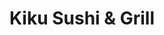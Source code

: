---
layout: place
title: Kiku Sushi & Grill
permalink: /florida/bradenton/kiku-sushi-grill.html
stateAbbr: FL
stateName: Florida
cityName: Bradenton
seo:
  type: restaurant
  links: http://kikusushigrillfl.com/
place_id: ChIJ9QQdqrsWw4gRge7Kq0Xk2oA
photos:
  - name: >-
      places/ChIJ9QQdqrsWw4gRge7Kq0Xk2oA/photos/AeeoHcKo7RrsAbLGreUWzlfw5qg2BMFAYDTmRSxepGBcXzh6BXUr3gZQ-UXmP4LneHLFO7APIR90tbT4LjUsQS0rT3_7xV6l9L5lxYASK9fY0GoSO3lau6ehCWg8iOD2z4HPoKOll6fqTNoL_8OGssdb-JZ5Z6-Gr1GKzdxFtV6lKCgIwR8O1irxOU3F7Gc53Kth_LsD2T6OJxsmVvVN-JQaJYjfxZSqKEsfQx0tewToRP3e9fiYVCKV9GClTGLMMeyyB3ejXRkzV7cLQ0OHBuGXdmnoYYxjH2M5kEfBTnr_Nz_cb1lEe7OJ-mI_OOVhGtUZhdv_-gvUVaFXks9sZZqOdpVOHHKmItQ7Rm58s_R2yCCoield5OHj-N6mudX_-YSBDUK3DQkpO9_bFdRbEGMF429ywq5xJz2ELXABTBxFkqsfkj_7
    widthPx: 2430
    heightPx: 3147
    authorAttributions:
      - displayName: Steve Hunsader
        uri: https://maps.google.com/maps/contrib/103367844826769047545
        photoUri: >-
          https://lh3.googleusercontent.com/a-/ALV-UjX--aXjI1C17YBE-jMlYjgnOZZ8AERLnH72_cSEx4KT3x63D7AkAg=s100-p-k-no-mo
    flagContentUri: >-
      https://www.google.com/local/imagery/report/?cb_client=maps_api_places.places_api&image_key=!1e10!2sCIHM0ogKEICAgIDx-q7wmQE&hl=en-US
    googleMapsUri: >-
      https://www.google.com/maps/place//data=!3m4!1e2!3m2!1sCIHM0ogKEICAgIDx-q7wmQE!2e10!4m2!3m1!1s0x88c316bbaa1d04f5:0x80dae445abcaee81
  - name: >-
      places/ChIJ9QQdqrsWw4gRge7Kq0Xk2oA/photos/AeeoHcKV4fyFyWAhd6PnouXe4ghSVE9_d_AuRj2IBQ65_zL-Pkckvu4K8BMryvarpLirNPaaoo_8qMS9geR7jIlPRljzpFc5nnpKJ-Gd5h-FdkHubUU0TCwi__sD5Bv1Xx58g25DayhYfWcn9JPIeho9XxMA0Fh7zyLdVEDJYqcuU8W5HuVVKioSm8Xbz47pCqEQFsakeznVutDskwm1lSfBFNic64gHRAhaMinJhUE7504C3YKUNKS-NJR9P1fTGJqvt7VWZlXaNnq6lyIA-PxBAvX6uVV4fcgFsO51aVW69YvNY9DU70by0TzqyuHuPjKHWzS5bTeMC-k9fY--_Dcpc4-Von02WiYGF6c7aKFpooM0v6qWGRsMFadvxfouHMvjfAvG7_vRHLzjFULrmLvnBIt_Hwqd7ieHonxW_kVyGLW9Q8c
    widthPx: 3210
    heightPx: 1909
    authorAttributions:
      - displayName: Tony Lopapa
        uri: https://maps.google.com/maps/contrib/102161664675934483820
        photoUri: >-
          https://lh3.googleusercontent.com/a-/ALV-UjW4Qxq1C-klUkGEBmNw21LDivRzO-BiEj_A_succxYRotRXk-Y_=s100-p-k-no-mo
    flagContentUri: >-
      https://www.google.com/local/imagery/report/?cb_client=maps_api_places.places_api&image_key=!1e10!2sCIHM0ogKEICAgICsxvuY0AE&hl=en-US
    googleMapsUri: >-
      https://www.google.com/maps/place//data=!3m4!1e2!3m2!1sCIHM0ogKEICAgICsxvuY0AE!2e10!4m2!3m1!1s0x88c316bbaa1d04f5:0x80dae445abcaee81
  - name: >-
      places/ChIJ9QQdqrsWw4gRge7Kq0Xk2oA/photos/AeeoHcLJJo5erBdZIVVvCG4YIdv_qUKN3MYJAk30xhCAHIrIBF_7TSRRjy8fQXRJ0cMKCMlWLDpjiSkuT12sAAKNs7TJHrhPm4O-F_VmtvgWiBi8D0TyU3nBJfvsEU0UybMDBNOYa0fA8ry5ELoXWAMkX_yYdc3fCYhw5A34ufKJU6NvblPei0LP_ezzXudTl5V9rHHRFO5ImFB6RxmcqYo2W0zv911Nty6gC9YTgqISSzDvD_zHvGehFOjfRqgGdwE0PBxiyu9uhXKb8Aw6kipLp00wEq-wlcBM4Rw0T6Db0_9pdQ
    widthPx: 1440
    heightPx: 1080
    authorAttributions:
      - displayName: Kiku Sushi & Grill
        uri: https://maps.google.com/maps/contrib/108642615043747349321
        photoUri: >-
          https://lh3.googleusercontent.com/a-/ALV-UjVnOCzETcb19CY58VA8ihk_sNs4P7Ge4MSJ_WMaclqiGWlhP4I=s100-p-k-no-mo
    flagContentUri: >-
      https://www.google.com/local/imagery/report/?cb_client=maps_api_places.places_api&image_key=!1e10!2sAF1QipMhab6_oOZIIDlHaS-bkfO-E7qPoFrioqGJKeKA&hl=en-US
    googleMapsUri: >-
      https://www.google.com/maps/place//data=!3m4!1e2!3m2!1sAF1QipMhab6_oOZIIDlHaS-bkfO-E7qPoFrioqGJKeKA!2e10!4m2!3m1!1s0x88c316bbaa1d04f5:0x80dae445abcaee81
  - name: >-
      places/ChIJ9QQdqrsWw4gRge7Kq0Xk2oA/photos/AeeoHcLjv2MV1bUyuIxNUNSJuCKxH7ng4vKnHzJKE6NzFXCW43QeoIm_3eNGK2vUHOhukaMh2_b2rcQg1PI8svCBw5hgMk4HmxyV3gVUasW8OOjQ1r4sakVnCmg_i-JnEplL7qOdSfxWg-90wlphtpYhwFYodga9cih5S4JbkRKB8QdvFwBwMJF-MrgHZ3g3FGLgFghFyeeYgBHlqC1NwMaz02t2ASp4AYX5Z-W0SxY6OuGdhJjC1KySbi9JVX_vcjP1NXTKfo6g3WerryGhY7BqrEkjSDuGWGGjGhjRB4HEq8EAKn2nNUPTCwkpP4eNR0YkfmKNQcdzP-GprOIqFGOsu-qp59N67KSDqY_SEiC2j1C4D2_6d6m3O3h4LPXTBWLb4jOACTK7DdrkxTyqyylO_aMrXShr9_ZJJAUqzP9D-vo
    widthPx: 4000
    heightPx: 3000
    authorAttributions:
      - displayName: Bryan Rubio, MBA
        uri: https://maps.google.com/maps/contrib/100674648393411386027
        photoUri: >-
          https://lh3.googleusercontent.com/a-/ALV-UjX8p0hGjpP695uVMCK5M9eSLjDT9Ch4R9DbFaaq4RHkVriflkyfvw=s100-p-k-no-mo
    flagContentUri: >-
      https://www.google.com/local/imagery/report/?cb_client=maps_api_places.places_api&image_key=!1e10!2sCIHM0ogKEICAgICLttSCMQ&hl=en-US
    googleMapsUri: >-
      https://www.google.com/maps/place//data=!3m4!1e2!3m2!1sCIHM0ogKEICAgICLttSCMQ!2e10!4m2!3m1!1s0x88c316bbaa1d04f5:0x80dae445abcaee81
  - name: >-
      places/ChIJ9QQdqrsWw4gRge7Kq0Xk2oA/photos/AeeoHcK0s--7e_LCaKdOl_b1QY4gTowRcj_x3oaI2C_glTpzLZu2-X80hFne8Y2sni1NG8X7ovmZ13zAi4GSYB3hzc-oozyiXFlyzAamx7YDPg7o_OW7kZkTR29BCaiX1u8Yj2SwS-eB2XeRlVBPJcFPxIU8GreNbBfpGrXlrT5CMOWF4ZYs9sHiQlFiff5a2s1a5czj0vL0nKsvbG7bMlVfZSrsCmBtj4v2WQKNpYzOcoku2k-gxIYb1Ll8mT2fxMMC5tdkvd4Eysr7YYmCipL-NBeeaF4HYK0HXskf7AWh7ThrF1_OeRynpSMZtqsrjBhTRv8C8-jByDvkEWsG2tfuWPHzjvbmlFpumyNPDukA2r9box5DockrqCtzeMemhleJSlv-3DhdZ9H5G2Mb9Btw2tGO7hhvzgfbj0awXAS7Rj3i1Tg
    widthPx: 4032
    heightPx: 3024
    authorAttributions:
      - displayName: Martha Munoz
        uri: https://maps.google.com/maps/contrib/114795316668572567243
        photoUri: >-
          https://lh3.googleusercontent.com/a-/ALV-UjXGXBXwDX2xnmMc4IWoBpaQMrVVhyDFcykQTkPdmnH9_am6PoIV=s100-p-k-no-mo
    flagContentUri: >-
      https://www.google.com/local/imagery/report/?cb_client=maps_api_places.places_api&image_key=!1e10!2sCIHM0ogKEICAgIDu6YCE9wE&hl=en-US
    googleMapsUri: >-
      https://www.google.com/maps/place//data=!3m4!1e2!3m2!1sCIHM0ogKEICAgIDu6YCE9wE!2e10!4m2!3m1!1s0x88c316bbaa1d04f5:0x80dae445abcaee81
  - name: >-
      places/ChIJ9QQdqrsWw4gRge7Kq0Xk2oA/photos/AeeoHcJ74lWtOHAusgPwixQy73komdglt_5ky7QsL9hDb_-KIxNN547785TjX3QT6Kf_UErpF7zWBMBD5v0d8Ku_095DBrqvvsGoQIFqJSBmv3wfCXogjxj50Tg4NTdybpZWYULHoJ0nJet9QamAV6no1DAvJyZEJltx7D3b8IixFLttt11VpogFwgE14reORt2xo30u-ovelQh1SpYLvLtNMpSoKLU0TiElcj1VqX7E2zsF-dBZfXxMarWAvXmuakLGyWbJxfim66Asodq5vSpt2Uxhg3mAQnFkU9UQKWOzI5JaBEPNRtQQBZVpQeRiJhshJztL-5-CwXhJTXJnBG00QpDYfrgIB5Krb69FDaA4ZxTJIHNe2WqZY3JVVzobmC_JPhSUyvCY-FlLra9b-cEvZd9zIz-VnAilwR5FVoLHqrpbrg
    widthPx: 4000
    heightPx: 1868
    authorAttributions:
      - displayName: Anne Richter
        uri: https://maps.google.com/maps/contrib/105032217681507564616
        photoUri: >-
          https://lh3.googleusercontent.com/a-/ALV-UjVXEe84qqJv9vA1sSR_LupKDT6NSRI-K3pFOkbzSkes6rlmg2n1NQ=s100-p-k-no-mo
    flagContentUri: >-
      https://www.google.com/local/imagery/report/?cb_client=maps_api_places.places_api&image_key=!1e10!2sCIHM0ogKEICAgIDbyK_PIw&hl=en-US
    googleMapsUri: >-
      https://www.google.com/maps/place//data=!3m4!1e2!3m2!1sCIHM0ogKEICAgIDbyK_PIw!2e10!4m2!3m1!1s0x88c316bbaa1d04f5:0x80dae445abcaee81
  - name: >-
      places/ChIJ9QQdqrsWw4gRge7Kq0Xk2oA/photos/AeeoHcI-Qh84b8Xwyy4eaNOa439vIuKUJ46LJ-mxSuIUEWAeyzrZnoeScArW4GM6U2q46jS3gJQWfKA_tPemhQw-cZQRTVsc1AKpYqfdbyikG9tMp6B-Id9WeDPcY3ZRpFSRzMLdJ7vfy8SM8OLuWRET-f8vu_KzinsAzaB2y-QwGGLQBAuIbeUSL8SfH1rTZC3r6PEPn_KpDIewY3eIeg9Ag78K7HhIEsgvY3k8JjdcZN6MwbsB3ltHplARtqgJ4-Q0boXIAenRIg4s9qp3Oou_38CxhOe2vx3N25JHKGoFeqAGj3gZQgmVyLtTp0pF3gBMycC6R-oWMNII7uo1eadLNBahU90AGwFZZPbsRJGmSPgbZRIJtxZgjgoY2_qPiAi0t-WcpvBMxEHTy4RpIBkz56HYqDC0o4fbvjX70Ko7sAOEhQ
    widthPx: 3024
    heightPx: 4032
    authorAttributions:
      - displayName: Elizabeth Draur
        uri: https://maps.google.com/maps/contrib/108400773384838899323
        photoUri: >-
          https://lh3.googleusercontent.com/a-/ALV-UjV0-HrYtJhg5WBp6CMhB8T5sU4yp_6G6hIGJePtjlmZcE2ss77XzQ=s100-p-k-no-mo
    flagContentUri: >-
      https://www.google.com/local/imagery/report/?cb_client=maps_api_places.places_api&image_key=!1e10!2sCIHM0ogKEICAgIDV8cW_Vw&hl=en-US
    googleMapsUri: >-
      https://www.google.com/maps/place//data=!3m4!1e2!3m2!1sCIHM0ogKEICAgIDV8cW_Vw!2e10!4m2!3m1!1s0x88c316bbaa1d04f5:0x80dae445abcaee81
  - name: >-
      places/ChIJ9QQdqrsWw4gRge7Kq0Xk2oA/photos/AeeoHcK_pK9QwSJmQvz4q5dlvByq91Rynh7V2rFmmvLL5pr6iu-pLp3bLpmBUR7NdunpYgqPf6gleOomtLNkJFeYG0Gzktj_IuXQOtrZndwuJehCA15RvUY2X2Jz3yR8Iln52C3TATSnMRoIw1FvMhfZFKyCSCBR0s-O0DnsgM9x9OV0kAMcXAx-Uy0YIuLm06xCXXkAesBJyrXALpBSH6cJOntBLS0nR1XQS2UUgXpDxjWdUw2SWfv0H-Pi2vGZKdFrC18JX918frL7lWApkHMiXOMriwwx2ghNHJUY-wugbJZR-8a_91k_iecN8Pzd_9WMlmvh3Qmks7N-MqkJ9NzrGLUzZIHmG3ARsOzimpXQ7kFKw8zWsr7__SDwPlOFo8AYh1cdXKweSW9G-S4dUsP7_8Y47l-n8_AfJWYsPX7hzYA
    widthPx: 4032
    heightPx: 2268
    authorAttributions:
      - displayName: Paolo Ciccardi
        uri: https://maps.google.com/maps/contrib/105622150075612666688
        photoUri: >-
          https://lh3.googleusercontent.com/a-/ALV-UjUmy-pW6JoT2nxBHZ6p8dH09W0uKAtiTBHBOWF8eU8bXEklP7DJxg=s100-p-k-no-mo
    flagContentUri: >-
      https://www.google.com/local/imagery/report/?cb_client=maps_api_places.places_api&image_key=!1e10!2sCIHM0ogKEICAgIC15qjWeQ&hl=en-US
    googleMapsUri: >-
      https://www.google.com/maps/place//data=!3m4!1e2!3m2!1sCIHM0ogKEICAgIC15qjWeQ!2e10!4m2!3m1!1s0x88c316bbaa1d04f5:0x80dae445abcaee81
  - name: >-
      places/ChIJ9QQdqrsWw4gRge7Kq0Xk2oA/photos/AeeoHcKalmaN0lhMa7MBOrBBjTWzkr4vi2yddHFYVb99R_yPzm4mq1UVHMTIYMNirR1VUByinvukCsnLy5uFIBGzr5AN0RqLMMIuAI_OWUHeik9Mhmp8ILsq2da8T0-1pucwev8fMvKGeXeVko7m52UwUzWzB_zX_KVnMw6y31E2FjcW2Jr44EbGyaGOv1kRr-2Kq8ThaUKa5Y_zxGDOOWP1EEwJ_QrOcHMESQtTvVoZd9F79f7ktj2vnKdl0p8_C7j42FOLGE_emTuPammipOTg3QcT12gMMFLQk_zzHqQWWLgbp69seeaIscNg5PAaooKuNFzaBjPW0Gpy6G1zC9yLoGtYnuOz0jvFkvlBgCUO-lDUHGWa55kPh8u6EY_RSsUrn4gFP8KAjC5pzdKOP3srHQdlNSJ0VXyywhOSaGAuVpm_QQ
    widthPx: 4032
    heightPx: 2345
    authorAttributions:
      - displayName: Sugar Laing
        uri: https://maps.google.com/maps/contrib/103105298808486162977
        photoUri: >-
          https://lh3.googleusercontent.com/a-/ALV-UjVRHzBY59PeaETIR00lJrYi7Mutl7-K5iZ2WkCO3WiiHr6wCuSs=s100-p-k-no-mo
    flagContentUri: >-
      https://www.google.com/local/imagery/report/?cb_client=maps_api_places.places_api&image_key=!1e10!2sCIHM0ogKEICAgID-k_-uAw&hl=en-US
    googleMapsUri: >-
      https://www.google.com/maps/place//data=!3m4!1e2!3m2!1sCIHM0ogKEICAgID-k_-uAw!2e10!4m2!3m1!1s0x88c316bbaa1d04f5:0x80dae445abcaee81
  - name: >-
      places/ChIJ9QQdqrsWw4gRge7Kq0Xk2oA/photos/AeeoHcIJgpKy9KofzEGDuqPuAbLQGnHZI2UNz86xmrPyIb2M9lXDI-tDAvorno2FXr9yESnOXFd3HW571T-i77EmX7gpDEAUukGvg6RYDF2ghVB4IxdqDzhbQeUsl_v6ffo9i9KlmyySI0ga2wWoac4Faxj1znq3EPrarI9Q5mURSp2zeTMysDMPE-bAE9XQ1nERbv_uMLzJhiAyFntaDcZYRJyoepBVvEnuVybLCaF_b7Dj9tP_XNEVgTf04pB-8BA8Vj6oCy7d7uJUnvx3wmCTux562MCGvgwst85aSNsNMDZUdt2cf9y6NsQh1AerGGqbtr-4knTicIfFr4oHdSitpvo6p5LCm67HVeBbXbPfWLEZkRLH9Hz_DusSboJVKsfwsA2m8BopnxhF5y8yhgeNsJ4esBqEQAoGBESABgUxzKmbE4E
    widthPx: 3000
    heightPx: 4000
    authorAttributions:
      - displayName: C R
        uri: https://maps.google.com/maps/contrib/112468738501957812963
        photoUri: >-
          https://lh3.googleusercontent.com/a-/ALV-UjXhMh3eYK1_cpqSe1huUvMa4grUsFqknppqyQbfYrVuFmZoCCjP=s100-p-k-no-mo
    flagContentUri: >-
      https://www.google.com/local/imagery/report/?cb_client=maps_api_places.places_api&image_key=!1e10!2sCIHM0ogKEICAgICpwMaq_AE&hl=en-US
    googleMapsUri: >-
      https://www.google.com/maps/place//data=!3m4!1e2!3m2!1sCIHM0ogKEICAgICpwMaq_AE!2e10!4m2!3m1!1s0x88c316bbaa1d04f5:0x80dae445abcaee81
address: 7338 Cortez Rd W, Bradenton, FL 34210, USA
street: 7338 Cortez Rd W
city: Bradenton
state: FL
zip: '34210'
country: USA
neighborhood: null
latitude: '27.463508'
longitude: '-82.634682'
accessibility_options:
  wheelchairAccessibleParking: true
  wheelchairAccessibleEntrance: true
  wheelchairAccessibleRestroom: true
  wheelchairAccessibleSeating: true
business_status: OPERATIONAL
name: Kiku Sushi & Grill
google_maps_links:
  directionsUri: >-
    https://www.google.com/maps/dir//''/data=!4m7!4m6!1m1!4e2!1m2!1m1!1s0x88c316bbaa1d04f5:0x80dae445abcaee81!3e0
  placeUri: https://maps.google.com/?cid=9284984569663778433
  writeAReviewUri: >-
    https://www.google.com/maps/place//data=!4m3!3m2!1s0x88c316bbaa1d04f5:0x80dae445abcaee81!12e1
  reviewsUri: >-
    https://www.google.com/maps/place//data=!4m4!3m3!1s0x88c316bbaa1d04f5:0x80dae445abcaee81!9m1!1b1
  photosUri: >-
    https://www.google.com/maps/place//data=!4m3!3m2!1s0x88c316bbaa1d04f5:0x80dae445abcaee81!10e5
primary_type: Japanese Restaurant
opening_hours:
  regular:
    - 'Monday: Closed'
    - 'Tuesday: 11:00 AM – 3:00 PM, 4:30 – 10:00 PM'
    - 'Wednesday: 11:00 AM – 3:00 PM, 4:30 – 10:00 PM'
    - 'Thursday: 11:00 AM – 3:00 PM, 4:30 – 10:00 PM'
    - 'Friday: 11:00 AM – 3:00 PM, 4:30 – 10:00 PM'
    - 'Saturday: 11:00 AM – 3:00 PM, 4:30 – 10:00 PM'
    - 'Sunday: 12:00 – 3:00 PM, 4:30 – 10:00 PM'
  current:
    - 'Monday: Closed'
    - 'Tuesday: 11:00 AM – 3:00 PM, 4:30 – 10:00 PM'
    - 'Wednesday: 11:00 AM – 3:00 PM, 4:30 – 10:00 PM'
    - 'Thursday: 11:00 AM – 3:00 PM, 4:30 – 10:00 PM'
    - 'Friday: 11:00 AM – 3:00 PM, 4:30 – 10:00 PM'
    - 'Saturday: 11:00 AM – 3:00 PM, 4:30 – 10:00 PM'
    - 'Sunday: 12:00 – 3:00 PM, 4:30 – 10:00 PM'
secondary_opening_hours:
  regular:
    weekdayDescriptions: null
    type: null
  current:
    weekdayDescriptions: null
    type: null
phone: (941) 242-2141
price_level: PRICE_LEVEL_MODERATE
price_range: null
rating: '4.5'
rating_count: 0
website: http://kikusushigrillfl.com/
description: >-
  Discover Kiku Sushi & Grill in Bradenton, FL$$$Kiku Sushi & Grill in
  Bradenton, Florida, offers a welcoming spot for enjoying authentic Japanese
  flavors through fresh sushi and grilled specialties in a relaxed setting. This
  restaurant stands out with its convenient hours, serving lunch and dinner
  options from Tuesday to Sunday, making it easy to fit into your schedule for a
  satisfying meal. Accessibility features ensure it's an inclusive choice, with
  options like wheelchair-friendly entrances and seating that enhance the
  overall dining experience. Diners can explore a variety of affordable dishes
  that highlight quality ingredients, perfect for those seeking top-rated sushi
  or Japanese-inspired cuisine nearby. Whether you're looking for a casual
  outing with friends or a family-friendly meal, this Bradenton gem delivers a
  delightful blend of taste and atmosphere.
generative_summary: >-
  Discover Kiku Sushi & Grill in Bradenton, FL$$$Kiku Sushi & Grill in
  Bradenton, Florida, offers a welcoming spot for enjoying authentic Japanese
  flavors through fresh sushi and grilled specialties in a relaxed setting. This
  restaurant stands out with its convenient hours, serving lunch and dinner
  options from Tuesday to Sunday, making it easy to fit into your schedule for a
  satisfying meal. Accessibility features ensure it's an inclusive choice, with
  options like wheelchair-friendly entrances and seating that enhance the
  overall dining experience. Diners can explore a variety of affordable dishes
  that highlight quality ingredients, perfect for those seeking top-rated sushi
  or Japanese-inspired cuisine nearby. Whether you're looking for a casual
  outing with friends or a family-friendly meal, this Bradenton gem delivers a
  delightful blend of taste and atmosphere.
generative_disclosure: Summarized by AI using the Grok-3-Mini model.
reviews: null
review_summary: >-
  What Customers Are Saying$$$Folks often rave about the fresh and varied sushi
  options at this spot, noting how they keep things exciting for regular visits
  and make it a standout choice for Japanese dining. Many appreciate the
  attentive service and laid-back vibe, which create a comfortable environment
  for enjoying a meal without any fuss. It's frequently mentioned as great value
  for the price, appealing to those hunting for reliable sushi places that don't
  strain the wallet. While some note occasional waits during busy periods, the
  overall feedback remains upbeat, with diners highlighting the consistent
  quality that earns its strong reputation. All in all, it's a solid go-to for
  anyone craving tasty, approachable Japanese fare in the area.
review_disclosure: Summarized by AI using the Grok-3-Mini model.
parking_options: null
payment_options: null
allow_dogs: null
curbside_pickup: null
delivery: null
dine_in: null
good_for_children: null
good_for_groups: null
good_for_sports: null
live_music: null
menu_for_children: null
outdoor_seating: null
reservable: null
restroom: null
serves_beer: null
serves_breakfast: null
serves_brunch: null
serves_cocktails: null
serves_coffee: null
serves_dinner: null
serves_dessert: null
serves_lunch: null
serves_vegetarian_food: null
serves_wine: null
takeout: null
update_category: pro
places_description: null

---